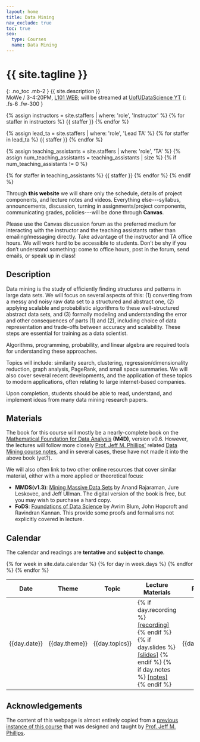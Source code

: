 ```yaml
---
layout: home
title: Data Mining
nav_exclude: true
toc: true
seo:
  type: Courses
  name: Data Mining
---
```


# {{ site.tagline }}
{: .no_toc .mb-2 }
{{ site.description }}
<br>
MoWe / 3-4:20PM, [L101 WEB](https://bit.ly/3wBNjzE); will be streamed at [UofUDataScience YT](https://www.youtube.com/@UofUDataScience)
{: .fs-6 .fw-300 }

{% assign instructors = site.staffers | where: 'role', 'Instructor' %}
{% for staffer in instructors %}
{{ staffer }}
{% endfor %}

{% assign lead_ta = site.staffers | where: 'role', 'Lead TA' %}
{% for staffer in lead_ta %}
{{ staffer }}
{% endfor %}

{% assign teaching_assistants = site.staffers | where: 'role', 'TA' %}
{% assign num_teaching_assistants = teaching_assistants | size %}
{% if num_teaching_assistants != 0 %}

{% for staffer in teaching_assistants %}
{{ staffer }}
{% endfor %}
{% endif %}

Through **<span style="color: black;">this website</span>** we will share only the schedule, details of project components, and lecture notes and videos. Everything else---syllabus, announcements, discussion, turning in assignments/project components, communicating grades, policies---will be done through **<span style="color: black;">Canvas</span>**.

Please use the Canvas discussion forum as the preferred medium for interacting with the instructor and the teaching assistants rather than emailing/messaging directly. Take advantage of the instructor and TA office hours. We will work hard to be accessible to students. Don’t be shy if you don’t understand something: come to office hours, post in the forum, send emails, or speak up in class!

## Description

Data mining is the study of efficiently finding structures and patterns in large data sets. We will focus on several aspects of this: (1) converting from a messy and noisy raw data set to a structured and abstract one, (2) applying scalable and probabilistic algorithms to these well-structured abstract data sets, and (3) formally modeling and understanding the error and other consequences of parts (1) and (2), including choice of data representation and trade-offs between accuracy and scalability. These steps are essential for training as a data scientist.

Algorithms, programming, probability, and linear algebra are required tools for understanding these approaches.

Topics will include: similarity search, clustering, regression/dimensionality reduction, graph analysis, PageRank, and small space summaries. We will also cover several recent developments, and the application of these topics to modern applications, often relating to large internet-based companies.

Upon completion, students should be able to read, understand, and implement ideas from many data mining research papers.

## Materials 

The book for this course will mostly be a nearly-complete book on the [Mathematical Foundation for Data Analysis](https://mathfordata.github.io/) **(M4D)**, version v0.6. However, the lectures will follow more closely [Prof. Jeff M. Phillips'](https://www.cs.utah.edu/~jeffp/) related [Data Mining course notes](https://www.cs.utah.edu/~jeffp/DMBook/DM-AGP.html), and in several cases, these have not made it into the above book (yet?).

We will also often link to two other online resources that cover similar material, either with a more applied or theoretical focus:

* **MMDS(v1.3)**: [Mining Massive Data Sets](http://www.mmds.org/) by Anand Rajaraman, Jure Leskovec, and Jeff Ullman. The digital version of the book is free, but you may wish to purchase a hard copy.
* **FoDS**: [Foundations of Data Science](http://www.cs.cornell.edu/jeh/book.pdf) by Avrim Blum, John Hopcroft and Ravindran Kannan. This provide some proofs and formalisms not explicitly covered in lecture.

## Calendar

The calendar and readings are **tentative** and **subject to change**.

<table>
  <thead>
  <tr>
    <th>Date</th>
    <th>Theme</th>
    <th>Topic</th>
    <th>Lecture Materials</th>
    <th>Readings</th>
    <th>Work due</th>
  </tr>
  </thead>
  <tbody>
  {% for week in site.data.calendar %}
    {% for day in week.days %}
      <tr>
        <td>{{day.date}}</td>
        <td class="cal-content">{{day.theme}}</td>
        <td class="cal-content">{{day.topics}}</td>
        <td class="cal-content">
          {% if day.recording %}
            <a href="{{day.recording}}" class="cal-content-link">[recording]</a>
          {% endif %}
          {% if day.slides %}
            <a href="{{day.slides}}" class="cal-content-link">[slides]</a>
          {% endif %}
          {% if day.notes %}
            <a href="{{day.notes}}" class="cal-content-link">[notes]</a>
          {% endif %}
        </td>
        <td class="cal-content">{{day.readings}}</td>
        <td class="cal-content">{{day.due}}</td>
      </tr>
    {% endfor %}
  {% endfor %}
  </tbody>
</table>


## Acknowledgements

The content of this webpage is almost entirely copied from a [previous instance of this course](https://www.cs.utah.edu/~jeffp/teaching/cs5140.html) that was designed and taught by [Prof. Jeff M. Phillips](https://www.cs.utah.edu/~jeffp/). 